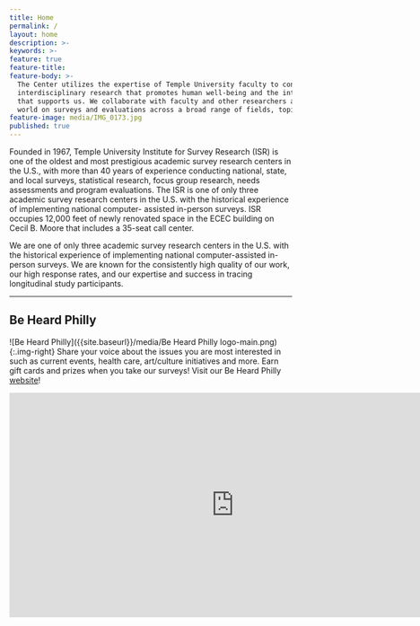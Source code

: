 ```yaml
---
title: Home
permalink: /
layout: home
description: >- 
keywords: >-
feature: true
feature-title: 
feature-body: >-
  The Center utilizes the expertise of Temple University faculty to conduct solutions-oriented
  interdisciplinary research that promotes human well-being and the integrity of the environment 
  that supports us. We collaborate with faculty and other researchers around the country and the 
  world on surveys and evaluations across a broad range of fields, topics and populations.
feature-image: media/IMG_0173.jpg
published: true
---
```

Founded in 1967, Temple University Institute for Survey Research (ISR) is one of the oldest and most prestigious academic survey research centers in the U.S., with more than 40 years of experience conducting national, state, and local surveys, statistical research, focus group research, needs assessments and program evaluations. The ISR is one of only three academic survey research centers in the U.S. with the historical experience of implementing national computer- assisted in-person surveys. ISR occupies 12,000 feet of newly renovated space in the ECEC building on Cecil B. Moore that includes a 35-seat call center. 

We are one of only three academic survey research centers in the U.S. with the historical experience of implementing national computer-assisted in-person surveys. We are known for the consistently high quality of our work, our high response rates, and our expertise and success in tracing longitudinal study participants.

___

## Be Heard Philly
![Be Heard Philly]({{site.baseurl}}/media/Be Heard Philly logo-main.png){:.img-right}
Share your voice about the issues you are most interested in such as current events, health care, art/culture initiatives and more. Earn gift cards and prizes when you take our surveys! Visit our Be Heard Philly [website](http://www.beheardphilly.com/)! 
<div align="center"><iframe width="800" height="400" src="https://youtu.be/6kl7uuU7Y6k" frameborder="0" allow="autoplay; encrypted-media" allowfullscreen></iframe></div>

